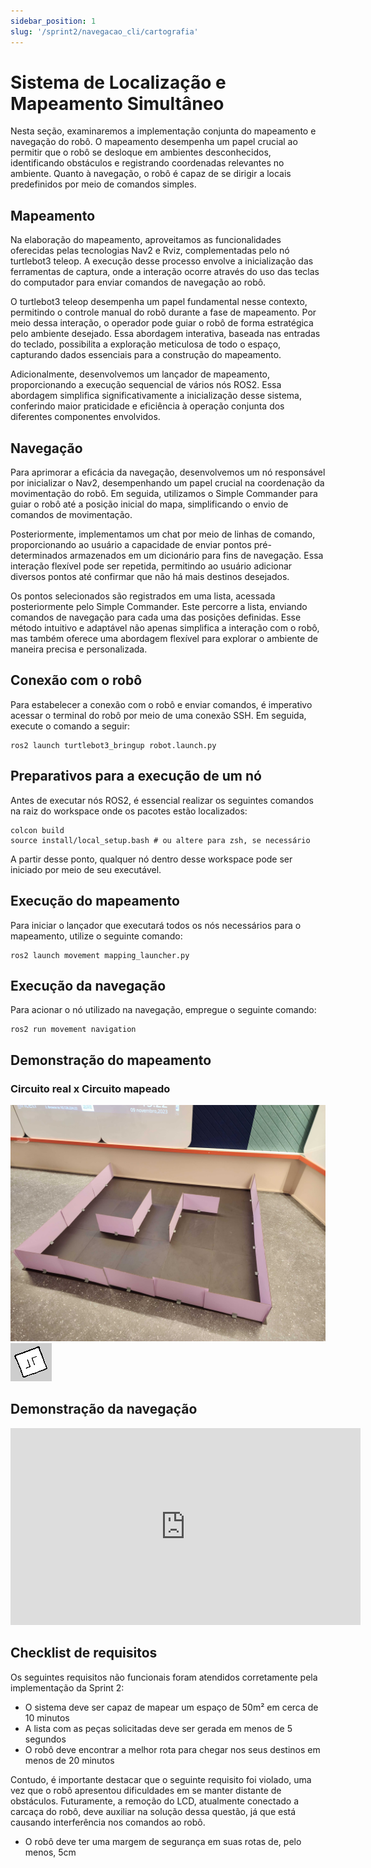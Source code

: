 ```yaml
---
sidebar_position: 1
slug: '/sprint2/navegacao_cli/cartografia'
---
```


# Sistema de Localização e Mapeamento Simultâneo

Nesta seção, examinaremos a implementação conjunta do mapeamento e navegação do robô. O mapeamento desempenha um papel crucial ao permitir que o robô se desloque em ambientes desconhecidos, identificando obstáculos e registrando coordenadas relevantes no ambiente. Quanto à navegação, o robô é capaz de se dirigir a locais predefinidos por meio de comandos simples.

## Mapeamento

Na elaboração do mapeamento, aproveitamos as funcionalidades oferecidas pelas tecnologias Nav2 e Rviz, complementadas pelo nó turtlebot3 teleop. A execução desse processo envolve a inicialização das ferramentas de captura, onde a interação ocorre através do uso das teclas do computador para enviar comandos de navegação ao robô.

O turtlebot3 teleop desempenha um papel fundamental nesse contexto, permitindo o controle manual do robô durante a fase de mapeamento. Por meio dessa interação, o operador pode guiar o robô de forma estratégica pelo ambiente desejado. Essa abordagem interativa, baseada nas entradas do teclado, possibilita a exploração meticulosa de todo o espaço, capturando dados essenciais para a construção do mapeamento.

Adicionalmente, desenvolvemos um lançador de mapeamento, proporcionando a execução sequencial de vários nós ROS2. Essa abordagem simplifica significativamente a inicialização desse sistema, conferindo maior praticidade e eficiência à operação conjunta dos diferentes componentes envolvidos.

## Navegação

Para aprimorar a eficácia da navegação, desenvolvemos um nó responsável por inicializar o Nav2, desempenhando um papel crucial na coordenação da movimentação do robô. Em seguida, utilizamos o Simple Commander para guiar o robô até a posição inicial do mapa, simplificando o envio de comandos de movimentação.

Posteriormente, implementamos um chat por meio de linhas de comando, proporcionando ao usuário a capacidade de enviar pontos pré-determinados armazenados em um dicionário para fins de navegação. Essa interação flexível pode ser repetida, permitindo ao usuário adicionar diversos pontos até confirmar que não há mais destinos desejados.

Os pontos selecionados são registrados em uma lista, acessada posteriormente pelo Simple Commander. Este percorre a lista, enviando comandos de navegação para cada uma das posições definidas. Esse método intuitivo e adaptável não apenas simplifica a interação com o robô, mas também oferece uma abordagem flexível para explorar o ambiente de maneira precisa e personalizada.

## Conexão com o robô

Para estabelecer a conexão com o robô e enviar comandos, é imperativo acessar o terminal do robô por meio de uma conexão SSH. Em seguida, execute o comando a seguir:
```
ros2 launch turtlebot3_bringup robot.launch.py
```

## Preparativos para a execução de um nó

Antes de executar nós ROS2, é essencial realizar os seguintes comandos na raiz do workspace onde os pacotes estão localizados:
```
colcon build
source install/local_setup.bash # ou altere para zsh, se necessário
```
A partir desse ponto, qualquer nó dentro desse workspace pode ser iniciado por meio de seu executável.

## Execução do mapeamento 

Para iniciar o lançador que executará todos os nós necessários para o mapeamento, utilize o seguinte comando:

```
ros2 launch movement mapping_launcher.py
```

## Execução da navegação

Para acionar o nó utilizado na navegação, empregue o seguinte comando:
```
ros2 run movement navigation
```

## Demonstração do mapeamento

### Circuito real x Circuito mapeado

![circuito real](../../../static/img/circuito_real.jpg)
![circuito mapeado](../../../static/img/circuito_mapeado.png)

## Demonstração da navegação

<iframe width="560" height="315" src="https://www.youtube.com/embed/VTZQujUkQRs?si=LM92U75XIe5w-iH_" frameborder="0" allow="autoplay; encrypted-media" allowfullscreen></iframe>

## Checklist de requisitos

Os seguintes requisitos não funcionais foram atendidos corretamente pela implementação da Sprint 2:

- O sistema deve ser capaz de mapear um espaço de 50m² em cerca de 10 minutos
- A lista com as peças solicitadas deve ser gerada em menos de 5 segundos
- O robô deve encontrar a melhor rota para chegar nos seus destinos em menos de 20 minutos

Contudo, é importante destacar que o seguinte requisito foi violado, uma vez que o robô apresentou dificuldades em se manter distante de obstáculos. Futuramente, a remoção do LCD, atualmente conectado a carcaça do robô, deve auxiliar na solução dessa questão, já que está causando interferência nos comandos ao robô.

- O robô deve ter uma margem de segurança em suas rotas de, pelo menos, 5cm

